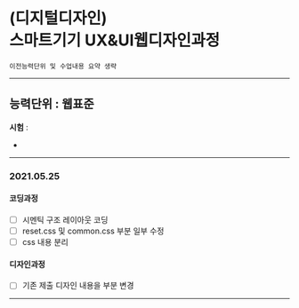 # (디지털디자인)  <br />스마트기기 UX&UI웹디자인과정

`이전능력단위 및 수업내용 요약 생략`

---

## 능력단위 : 웹표준

**시험** : 

- 

  

---

### 2021.05.25

#### 코딩과정

- [ ] 시멘틱 구조 레이아웃 코딩
- [ ] reset.css 및 common.css 부분 일부 수정
- [ ] css 내용 분리

#### 디자인과정

- [ ] 기존 제출 디자인 내용을 부분 변경

---


